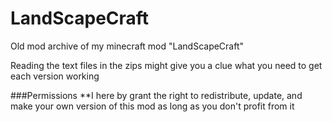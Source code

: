 # LandScapeCraft
Old mod archive of my minecraft mod "LandScapeCraft"

Reading the text files in the zips might give you a clue what you need to get each version working

###Permissions
**I here by grant the right to redistribute, update, and make your own version of this mod as long as you don't profit from it
